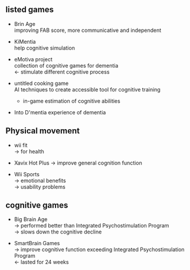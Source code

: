 <!-- META
{"title":"Dementia Games: A Literature Review of Dementia-Related Serious Games","link":"https://link.springer.com/chapter/10.1007/978-3-642-40790-1_2","media":"academic","tags":["game","dimentia","seriousgame","survey"],"short":{"en":"2013 survey of demensia games","ja":"認知症対策ゲームの2013サーベイ論文"},"importance":3,"hasPage":true,"createdAt":1720798359.263,"updatedAt":1720798359.263}
META -->

## listed games

- Brin Age  
  improving FAB score, more communicative and independent

- KiMentia  
  help cognitive simulation

- eMotiva project  
  collection of cognitive games for dementia  
  <- stimulate different cognitive process

- untitled cooking game  
  AI techniques to create accessible tool for cognitive training

  - in-game estimation of cognitive abilities

- Into D'mentia
  experience of dementia

## Physical movement

- wii fit  
  -> for health

- Xavix Hot Plus
  -> improve general cognition function

- Wii Sports  
  -> emotional benefits  
  -> usability problems

## cognitive games

- Big Brain Age  
  -> performed better than Integrated Psychostimulation Program  
  -> slows down the cognitive decline

- SmartBrain Games  
  -> improve cognitive function exceeding Integrated Psychostimulation Program  
  <- lasted for 24 weeks
